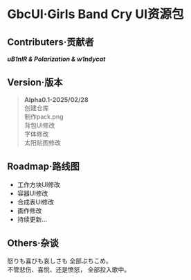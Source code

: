 # GbcUI·Girls Band Cry UI资源包

## Contributers·贡献者
***uB1nlR & Polarization & w1ndycat***

## Version·版本
>**Alpha0.1-2025/02/28**  
 创建仓库  
 制作pack.png  
 背包UI修改  
 字体修改  
 太阳贴图修改

## Roadmap·路线图
- 工作方块UI修改
- 容器UI修改  
- 合成表UI修改
- 画作修改
- 持续更新...

## Others·杂谈

怒りも喜びも哀しさも
全部ぶちこめ。  
不管悲伤、喜悦、还是愤怒，
全部投入歌中。